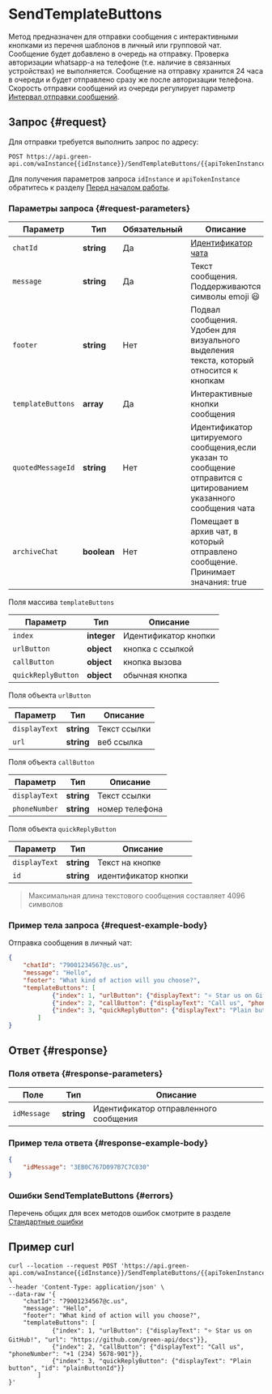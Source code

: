 # SendTemplateButtons

Метод предназначен для отправки сообщения с интерактивными кнопками из перечня шаблонов в личный или групповой чат.
Сообщение будет добавлено в очередь на отправку.  Проверка авторизации whatsapp-а на телефоне (т.е. наличие в связанных устройствах) не выполняется. Сообщение на отправку хранится 24 часа в очереди и будет отправлено сразу же после авторизации телефона. 
Скорость отправки сообщений из очереди регулирует параметр [Интервал отправки сообщений](../send-messages-delay.md).

## Запрос {#request}

Для отправки требуется выполнить запрос по адресу:
```
POST https://api.green-api.com/waInstance{{idInstance}}/SendTemplateButtons/{{apiTokenInstance}}
```

Для получения параметров запроса `idInstance` и `apiTokenInstance` обратитесь к разделу [Перед началом работы](../../before-start.md#parameters).

### Параметры запроса {#request-parameters}

Параметр | Тип | Обязательный | Описание
----- | ----- | ----- | -----
`chatId` | **string** | Да | [Идентификатор чата](../chat-id.md)
`message` | **string** | Да | Текст сообщения. Поддерживаются символы emoji 😃 
`footer` | **string** | Нет | Подвал сообщения. Удобен для визуального выделения текста, который относится к кнопкам
`templateButtons` | **array** | Да | Интерактивные кнопки сообщения
`quotedMessageId` | **string** | Нет | Идентификатор цитируемого сообщения,если указан то сообщение отправится с цитированием указанного сообщения чата
`archiveChat` | **boolean** | Нет | Помещает в архив чат, в который отправлено сообщение. Принимает значания: true|false

Поля массива `templateButtons`

Параметр | Тип | Описание
----- | ----- | -----
`index` | **integer** | Идентификатор кнопки
`urlButton` | **object** | кнопка с ссылкой
`callButton` | **object** | кнопка вызова
`quickReplyButton` | **object** | обычная кнопка 

Поля объекта `urlButton`

Параметр | Тип | Описание
----- | ----- | -----
`displayText` | **string** | Текст ссылки
`url` | **string** | веб ссылка

Поля объекта `callButton`

Параметр | Тип | Описание
----- | ----- | -----
`displayText` | **string** | Текст ссылки
`phoneNumber` | **string** | номер телефона

Поля объекта `quickReplyButton`

Параметр | Тип | Описание
----- | ----- | -----
`displayText` | **string** | Текст на кнопке
`id` | **string** | идентификатор кнопки

> Максимальная длина текстового сообщения составляет 4096 символов

### Пример тела запроса {#request-example-body}

Отправка сообщения в личный чат:
```json
{
	"chatId": "79001234567@c.us",
	"message": "Hello",
    "footer": "What kind of action will you choose?",
    "templateButtons": [
            {"index": 1, "urlButton": {"displayText": "⭐ Star us on GitHub!", "url": "https://github.com/green-api/docs"}},
            {"index": 2, "callButton": {"displayText": "Call us", "phoneNumber": "+1 (234) 5678-901"}},
            {"index": 3, "quickReplyButton": {"displayText": "Plain button", "id": "plainButtonId"}}
        ]
}
```

## Ответ {#response}

### Поля ответа {#response-parameters}

Поле | Тип |  Описание
----- | ----- | -----
`idMessage ` | **string** | Идентификатор отправленного сообщения 

### Пример тела ответа {#response-example-body}

```json
{
    "idMessage": "3EB0C767D097B7C7C030"
}
```

### Ошибки SendTemplateButtons {#errors}

Перечень общих для всех методов ошибок смотрите в разделе [Стандартные ошибки](../common-errors.md)

## Пример curl

```
curl --location --request POST 'https://api.green-api.com/waInstance{{idInstance}}/SendTemplateButtons/{{apiTokenInstance}}' \
--header 'Content-Type: application/json' \
--data-raw '{
	"chatId": "79001234567@c.us",
	"message": "Hello",
    "footer": "What kind of action will you choose?",
    "templateButtons": [
            {"index": 1, "urlButton": {"displayText": "⭐ Star us on GitHub!", "url": "https://github.com/green-api/docs"}},
            {"index": 2, "callButton": {"displayText": "Call us", "phoneNumber": "+1 (234) 5678-901"}},
            {"index": 3, "quickReplyButton": {"displayText": "Plain button", "id": "plainButtonId"}}
        ]
}'
```